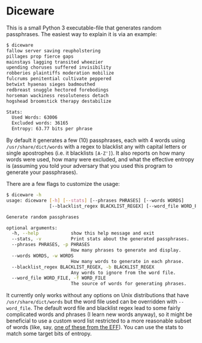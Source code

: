 Diceware
========

This is a small Python 3 executable-file that generates random passphrases. The
easiest way to explain it is via an example:

```sh
$ diceware
fallow server saving reupholstering
pillages prop fierce gaps
mainstays lagging transited wheezier
upending choruses suffered invisibility
robberies plaintiffs moderation mobilize
fulcrums penitential cultivate peppered
betwixt hyaenas sieges badmouthed
redbreast snuggle hectored forebodings
horseman wackiness resoluteness detach
hogshead broomstick therapy destabilize

Stats:
  Used Words: 63006
  Excluded words: 36165
  Entropy: 63.77 bits per phrase
```

By default it generates a few (10) passphrases, each with 4 words using
`/usr/share/dict/words` with a regex to blacklist any with capital letters or
single apostrophes (i.e. it blacklists `[A-Z']`). It also reports on how many
words were used, how many were excluded, and what the effective entropy is
(assuming you told your adversary that you used this program to generate your
passphrases).

There are a few flags to customize the usage:

```sh
$ diceware -h
usage: diceware [-h] [--stats] [--phrases PHRASES] [--words WORDS]
                [--blacklist_regex BLACKLIST_REGEX] [--word_file WORD_FILE]

Generate random passphrases

optional arguments:
  -h, --help            show this help message and exit
  --stats, -v           Print stats about the generated passphrases.
  --phrases PHRASES, -p PHRASES
                        How many phrases to generate and display.
  --words WORDS, -w WORDS
                        How many words to generate in each phrase.
  --blacklist_regex BLACKLIST_REGEX, -b BLACKLIST_REGEX
                        Any words to ignore from the word file.
  --word_file WORD_FILE, -f WORD_FILE
                        The source of words for generating phrases.
```

It currently only works without any options on Unix distributions that have
`/usr/share/dict/words` but the word file used can be overridden with
`--word_file`. The default word file and blacklist regex lead to some fairly
complicated words and phrases (I learn new words anyway), so it might be
beneficial to use a custom word list restricted to a more reasonable subset of
words (like, say, [one of these from the EFF][EFF word list]). You can use the
stats to match some target bits of entropy.

[EFF word list]: https://www.eff.org/deeplinks/2016/07/new-wordlists-random-passphrases

